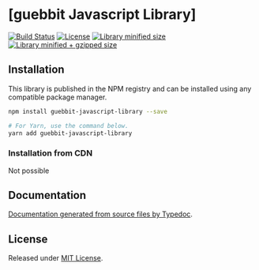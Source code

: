 # [guebbit Javascript Library]

[![Build Status](https://travis-ci.org/[repositoryOwner]/[repositoryName].svg?branch=master)](https://travis-ci.org/[repositoryOwner]/[repositoryName])
[![License](https://badgen.net/github/license/[repositoryOwner]/[repositoryName])](./LICENSE)
[![Library minified size](https://badgen.net/bundlephobia/min/[libraryName])](https://bundlephobia.com/result?p=[libraryName])
[![Library minified + gzipped size](https://badgen.net/bundlephobia/minzip/[libraryName])](https://bundlephobia.com/result?p=[libraryName])

## Installation

This library is published in the NPM registry and can be installed using any compatible package manager.

```sh
npm install guebbit-javascript-library --save

# For Yarn, use the command below.
yarn add guebbit-javascript-library
```

### Installation from CDN

Not possible

## Documentation

[Documentation generated from source files by Typedoc](./docs/README.md).

## License

Released under [MIT License](./LICENSE).
